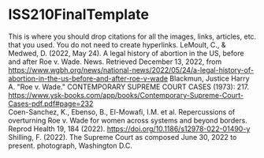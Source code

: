 # ISS210FinalTemplate
This is where you should drop citations for all the images, links, articles, etc. that you used. You do not need to create hyperlinks.
  LeMoult, C., &amp; Medwed, D. (2022, May 24). A legal history of abortion in the US, before and after Roe v. Wade. News. Retrieved December 13, 2022, from https://www.wgbh.org/news/national-news/2022/05/24/a-legal-history-of-abortion-in-the-us-before-and-after-roe-v-wade 
  Blackmun, Justice Harry A. "Roe v. Wade." CONTEMPORARY SUPREME COURT CASES (1973): 217. https://www.ysk-books.com/app/books/Contemporary-Supreme-Court-Cases-pdf.pdf#page=232  
Coen-Sanchez, K., Ebenso, B., El-Mowafi, I.M. et al. Repercussions of overturning Roe v. Wade for women across systems and beyond borders. Reprod Health 19, 184 (2022). https://doi.org/10.1186/s12978-022-01490-y
Shilling, F. (2022). The Supreme Court as composed June 30, 2022 to present. photograph, Washington D.C. 
